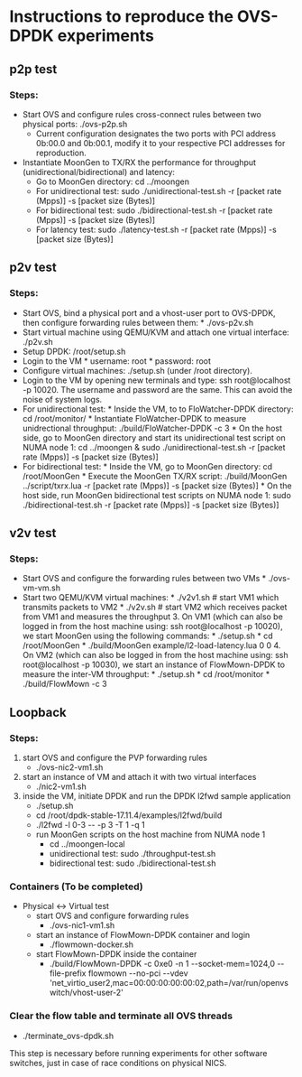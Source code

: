 # Instructions to reproduce the OVS-DPDK experiments

## p2p test
### Steps:
* Start OVS and configure rules cross-connect rules between two physical ports: ./ovs-p2p.sh
   * Current configuration designates the two ports with PCI address 0b:00.0 and 0b:00.1, modify it to your respective PCI addresses for reproduction.
* Instantiate MoonGen to TX/RX the performance for throughput (unidirectional/bidirectional) and latency:
    * Go to MoonGen directory: cd ../moongen
    * For unidirectional test: sudo ./unidirectional-test.sh  -r [packet rate (Mpps)] -s [packet size (Bytes)]
    * For bidirectional test: sudo ./bidirectional-test.sh  -r [packet rate (Mpps)] -s [packet size (Bytes)]
    * For latency test: sudo ./latency-test.sh -r [packet rate (Mpps)] -s [packet size (Bytes)]
    
## p2v test
### Steps:
* Start OVS, bind a physical port and a vhost-user port to OVS-DPDK, then configure forwarding rules between them:
      * ./ovs-p2v.sh
* Start virtual machine using QEMU/KVM and attach one virtual interface: ./p2v.sh
* Setup DPDK: /root/setup.sh
* Login to the VM
      * username: root
      * password: root
* Configure virtual machines: ./setup.sh (under /root directory).
* Login to the VM by opening new terminals and type: ssh root@localhost -p 10020. The username and password are the same. This can avoid the noise of system logs.
* For unidirectional test:
      * Inside the VM, to to FloWatcher-DPDK directory: cd /root/monitor/
      * Instantiate FloWatcher-DPDK to measure unidrectional throughput: ./build/FloWatcher-DPDK -c 3
      * On the host side, go to MoonGen directory and start its unidirectional test script on NUMA node 1: cd ../moongen & sudo ./unidirectional-test.sh  -r [packet rate (Mpps)] -s [packet size (Bytes)]
* For bidirectional test:
      * Inside the VM, go to MoonGen directory: cd /root/MoonGen
      * Execute the MoonGen TX/RX script: ./build/MoonGen ../script/txrx.lua -r [packet rate (Mpps)] -s [packet size (Bytes)]
      * On the host side, run MoonGen bidirectional test scripts on NUMA node 1: sudo ./bidirectional-test.sh  -r [packet rate (Mpps)] -s [packet size (Bytes)]

## v2v test
### Steps:
* Start OVS and configure the forwarding rules between two VMs
      * ./ovs-vm-vm.sh
* Start two QEMU/KVM virtual machines:
      * ./v2v1.sh    # start VM1 which transmits packets to VM2
      * ./v2v.sh     # start VM2 which receives packet from VM1 and measures the throughput
  3. On VM1 (which can also be logged in from the host machine using: ssh root@localhost -p 10020), we start MoonGen using the following commands:
      * ./setup.sh
      * cd /root/MoonGen
      * ./build/MoonGen example/l2-load-latency.lua 0 0
  4. On VM2 (which can also be logged in from the host machine using: ssh root@localhost -p 10030), we start an instance of FlowMown-DPDK to measure the inter-VM throughput:
      * ./setup.sh
      * cd /root/monitor
      * ./build/FlowMown -c 3
  
## Loopback
### Steps:
1. start OVS and configure the PVP forwarding rules
      * ./ovs-nic2-vm1.sh
  2. start an instance of VM and attach it with two virtual interfaces
      * ./nic2-vm1.sh
  3. inside the VM, initiate DPDK and run the DPDK l2fwd sample application
      * ./setup.sh
      * cd /root/dpdk-stable-17.11.4/examples/l2fwd/build
      * ./l2fwd -l 0-3 -- -p 3 -T 1 -q 1
      * run MoonGen scripts on the host machine from NUMA node 1
           * cd ../moongen-local
           * unidirectional test: sudo ./throughput-test.sh 
           * bidirectional test: sudo ./bidirectional-test.sh
      
### Containers (To be completed)
* Physical <-> Virtual test
   * start OVS and configure forwarding rules
      * ./ovs-nic1-vm1.sh
   * start an instance of FlowMown-DPDK container and login
      * ./flowmown-docker.sh
   * start FlowMown-DPDK inside the container
      * ./build/FlowMown-DPDK -c 0xe0 -n 1 --socket-mem=1024,0 --file-prefix flowmown --no-pci --vdev 'net_virtio_user2,mac=00:00:00:00:00:02,path=/var/run/openvswitch/vhost-user-2'

### Clear the flow table and terminate all OVS threads
  * ./terminate_ovs-dpdk.sh
 
 This step is necessary before running experiments for other software switches, just in case of race conditions on physical NICS.
